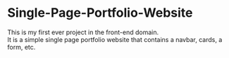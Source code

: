 # Single-Page-Portfolio-Website

This is my first ever project in the front-end domain. 
<br>
It is a simple single page portfolio website that contains a navbar, cards, a form, etc. 

